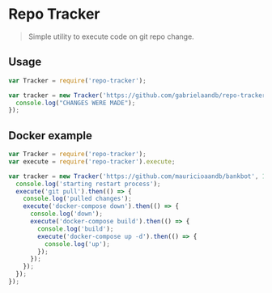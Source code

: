 
# Repo Tracker

> Simple utility to execute code on git repo change.


## Usage


```javascript
var Tracker = require('repo-tracker');

var tracker = new Tracker('https://github.com/gabrielaandb/repo-tracker', 10000, () => {
  console.log("CHANGES WERE MADE");
});

```


## Docker example

```javascript
var Tracker = require('repo-tracker');
var execute = require('repo-tracker').execute;

var tracker = new Tracker('https://github.com/mauricioaandb/bankbot', 10000, () => {
  console.log('starting restart process');
  execute('git pull').then(() => {
    console.log('pulled changes');
    execute('docker-compose down').then(() => {
      console.log('down');
      execute('docker-compose build').then(() => {
        console.log('build');
        execute('docker-compose up -d').then(() => {
          console.log('up');
        });
      });
    });
  });
});

```
